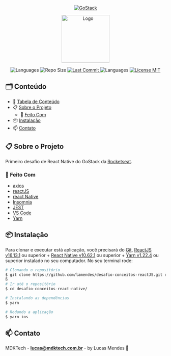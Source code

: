 <!-- PROJECT LOGO -->
<p align="center">  
	<a href="https://rocketseat.com.br/gostack">
    	<img src="https://imagensbrasil.org/images/2020/06/26/Captura-de-Tela-2020-06-26-as-21.26.25.png" alt="GoStack">
  	</a>
  	<p align="center">  
  		<a href="https://rocketseat.com.br" >
    		<img src="https://s3-sa-east-1.amazonaws.com/rocketseat-cdn/rocketseat_logo_roxa.png" alt="Logo" width="150" align="center">
  		</a>
	</p>

<p align="center"> 
   <img src="https://img.shields.io/github/languages/count/lamendes/desafio-conceitos-react-native" alt="Languages">
	<img src="https://img.shields.io/github/repo-size/lamendes/desafio-conceitos-react-native" alt="Repo Size"> 
  	<a href="https://github.com/lamendes/desafio-conceitos-react-native/commits/master"> 
   		<img src="https://img.shields.io/github/last-commit/lamendes/desafio-conceitos-react-native" alt="Last Commit"> 
 	</a> 
 	<img src="https://img.shields.io/badge/made%20by-Rocketseat-%2304D361%22" alt="Languages">
  	<a href="https://opensource.org/licenses/MIT"> 
   		<img src="https://img.shields.io/badge/License-MIT-blue.svg" alt="License MIT"> 
  	</a> 
</p>

<!-- TABLE OF CONTENTS -->

## 🗂 Conteúdo
- 📝 [Tabela de Conteúdo](#-conteúdo)
- 📋 [Sobre o Projeto](#-sobre-o-projeto)
  - 🚀 [Feito Com](#-feito-com)
- 📦 [Instalação](#-instalação)
- 📫 [Contato](#-contato)

<!-- ABOUT THE PROJECT -->

## 📋 Sobre o Projeto
Primeiro desafio de React Native do GoStack da [Rocketseat](https://github.com/Rocketseat).

### 🚀 Feito Com
-   [axios][axios]
-   [reactJS][react]
-   [react Native][reactnative]
-   [Insomnia][insomnia]
-   [JEST][jest]
-   [VS Code][vc]
-   [Yarn][yarn]

## 📦 Instalação

Para clonar e executar está aplicação, você precisará do [Git](https://git-scm.com), [ReactJS v16.13.1][react] ou superior + [React Native v10.62.1][reactnative] ou superior + [Yarn v1.22.4][yarn] ou superior instalado no seu computador. No seu terminal rode:

```bash
# Clonando o repositório
$ git clone https://github.com/lamendes/desafio-conceitos-reactJS.git desafio-conceitos-react-native
ß
# Ir até o repositório
$ cd desafio-conceitos-react-native/

# Instalando as dependências
$ yarn

# Rodando a aplicação
$ yarn ios
```

<!-- CONTACT -->

## 📫 Contato

MDKTech - [**lucas@mdktech.com.br**](mailto:lucas@mdktech.com.br) - by Lucas Mendes 🚀

[nodejs]: https://nodejs.org/
[yarn]: https://yarnpkg.com/
[vc]: https://code.visualstudio.com/
[vceditconfig]: https://marketplace.visualstudio.com/items?itemName=EditorConfig.EditorConfig
[vceslint]: https://marketplace.visualstudio.com/items?itemName=dbaeumer.vscode-eslint
[html]: https://www.w3schools.com/html/
[express]: https://expressjs.com/
[nodemon]: https://www.postgresql.org
[expo]: https://expo.io
[react]: https://pt-br.reactjs.org
[reactnative]: https://reactnative.dev
[npm]: https://www.npmjs.com
[insomnia]: https://insomnia.rest
[sqlite]: https://www.sqlite.org
[knexjs]: http://knexjs.org
[axios]: https://www.npmjs.com/package/axios
[prettier]: https://prettier.io
[eslint]: https://eslint.org
[celebrate]: https://github.com/arb/celebrate
[jest]: https://jestjs.io/pt-BR/
[uuidv4]: https://www.npmjs.com/package/uuidv4
